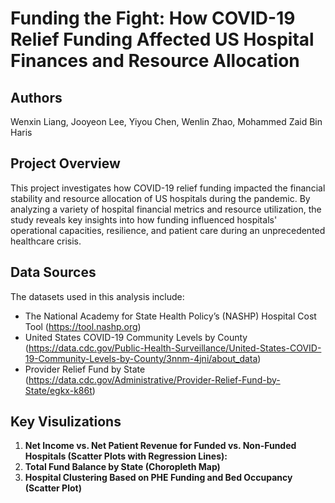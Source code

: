 # Funding the Fight: How COVID-19 Relief Funding Affected US Hospital Finances and Resource Allocation

## Authors
Wenxin Liang, Jooyeon Lee, Yiyou Chen, Wenlin Zhao, Mohammed Zaid Bin Haris

## Project Overview
This project investigates how COVID-19 relief funding impacted the financial stability and resource allocation of US hospitals during the pandemic. By analyzing a variety of hospital financial metrics and resource utilization, the study reveals key insights into how funding influenced hospitals' operational capacities, resilience, and patient care during an unprecedented healthcare crisis.

## Data Sources
The datasets used in this analysis include:
- The National Academy for State Health Policy’s (NASHP) Hospital Cost Tool (https://tool.nashp.org)
- United States COVID-19 Community Levels by County (https://data.cdc.gov/Public-Health-Surveillance/United-States-COVID-19-Community-Levels-by-County/3nnm-4jni/about_data)
- Provider Relief Fund by State (https://data.cdc.gov/Administrative/Provider-Relief-Fund-by-State/egkx-k86t)

## Key Visulizations
1. **Net Income vs. Net Patient Revenue for Funded vs. Non-Funded Hospitals (Scatter Plots with Regression Lines):**
3. **Total Fund Balance by State (Choropleth Map)**
4. **Hospital Clustering Based on PHE Funding and Bed Occupancy (Scatter Plot)**
